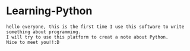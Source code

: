 # Learning-Python
    hello everyone, this is the first time I use this software to write something about programming.
    I will try to use this platform to creat a note about Python.
    Nice to meet you!!:D
